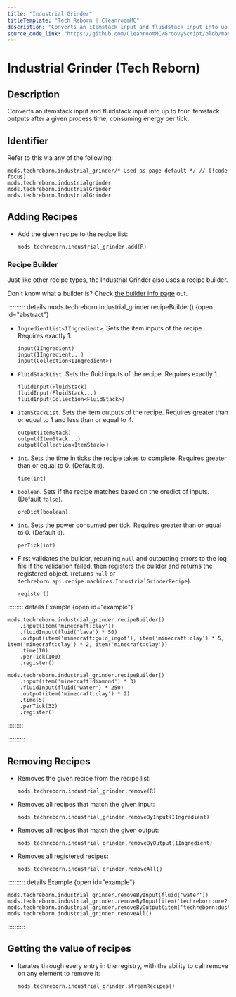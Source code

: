 ```yaml
---
title: "Industrial Grinder"
titleTemplate: "Tech Reborn | CleanroomMC"
description: "Converts an itemstack input and fluidstack input into up to four itemstack outputs after a given process time, consuming energy per tick."
source_code_link: "https://github.com/CleanroomMC/GroovyScript/blob/master/src/main/java/com/cleanroommc/groovyscript/compat/mods/techreborn/IndustrialGrinder.java"
---
```


# Industrial Grinder (Tech Reborn)

## Description

Converts an itemstack input and fluidstack input into up to four itemstack outputs after a given process time, consuming energy per tick.

## Identifier

Refer to this via any of the following:

```groovy:no-line-numbers {1}
mods.techreborn.industrial_grinder/* Used as page default */ // [!code focus]
mods.techreborn.industrialgrinder
mods.techreborn.industrialGrinder
mods.techreborn.IndustrialGrinder
```


## Adding Recipes

- Add the given recipe to the recipe list:

    ```groovy:no-line-numbers
    mods.techreborn.industrial_grinder.add(R)
    ```


### Recipe Builder

Just like other recipe types, the Industrial Grinder also uses a recipe builder.

Don't know what a builder is? Check [the builder info page](../../getting_started/builder.md) out.

:::::::::: details mods.techreborn.industrial_grinder.recipeBuilder() {open id="abstract"}
- `IngredientList<IIngredient>`. Sets the item inputs of the recipe. Requires exactly 1.

    ```groovy:no-line-numbers
    input(IIngredient)
    input(IIngredient...)
    input(Collection<IIngredient>)
    ```

- `FluidStackList`. Sets the fluid inputs of the recipe. Requires exactly 1.

    ```groovy:no-line-numbers
    fluidInput(FluidStack)
    fluidInput(FluidStack...)
    fluidInput(Collection<FluidStack>)
    ```

- `ItemStackList`. Sets the item outputs of the recipe. Requires greater than or equal to 1 and less than or equal to 4.

    ```groovy:no-line-numbers
    output(ItemStack)
    output(ItemStack...)
    output(Collection<ItemStack>)
    ```

- `int`. Sets the time in ticks the recipe takes to complete. Requires greater than or equal to 0. (Default `0`).

    ```groovy:no-line-numbers
    time(int)
    ```

- `boolean`. Sets if the recipe matches based on the oredict of inputs. (Default `false`).

    ```groovy:no-line-numbers
    oreDict(boolean)
    ```

- `int`. Sets the power consumed per tick. Requires greater than or equal to 0. (Default `0`).

    ```groovy:no-line-numbers
    perTick(int)
    ```

- First validates the builder, returning `null` and outputting errors to the log file if the validation failed, then registers the builder and returns the registered object. (returns `null` or `techreborn.api.recipe.machines.IndustrialGrinderRecipe`).

    ```groovy:no-line-numbers
    register()
    ```

::::::::: details Example {open id="example"}
```groovy:no-line-numbers
mods.techreborn.industrial_grinder.recipeBuilder()
    .input(item('minecraft:clay'))
    .fluidInput(fluid('lava') * 50)
    .output(item('minecraft:gold_ingot'), item('minecraft:clay') * 5, item('minecraft:clay') * 2, item('minecraft:clay'))
    .time(10)
    .perTick(100)
    .register()

mods.techreborn.industrial_grinder.recipeBuilder()
    .input(item('minecraft:diamond') * 3)
    .fluidInput(fluid('water') * 250)
    .output(item('minecraft:clay') * 2)
    .time(5)
    .perTick(32)
    .register()
```

:::::::::

::::::::::

## Removing Recipes

- Removes the given recipe from the recipe list:

    ```groovy:no-line-numbers
    mods.techreborn.industrial_grinder.remove(R)
    ```

- Removes all recipes that match the given input:

    ```groovy:no-line-numbers
    mods.techreborn.industrial_grinder.removeByInput(IIngredient)
    ```

- Removes all recipes that match the given output:

    ```groovy:no-line-numbers
    mods.techreborn.industrial_grinder.removeByOutput(IIngredient)
    ```

- Removes all registered recipes:

    ```groovy:no-line-numbers
    mods.techreborn.industrial_grinder.removeAll()
    ```

:::::::::: details Example {open id="example"}
```groovy:no-line-numbers
mods.techreborn.industrial_grinder.removeByInput(fluid('water'))
mods.techreborn.industrial_grinder.removeByInput(item('techreborn:ore2'))
mods.techreborn.industrial_grinder.removeByOutput(item('techreborn:dust:53'))
mods.techreborn.industrial_grinder.removeAll()
```

::::::::::

## Getting the value of recipes

- Iterates through every entry in the registry, with the ability to call remove on any element to remove it:

    ```groovy:no-line-numbers
    mods.techreborn.industrial_grinder.streamRecipes()
    ```
